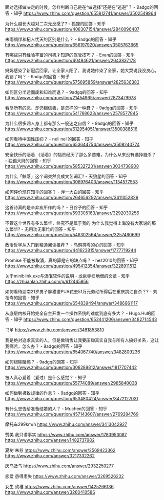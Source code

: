
面对选择做决定的时候，怎样判断自己是在“做选择”还是在“逃避”？ - 9adgq的回答 - 知乎
https://www.zhihu.com/question/655812741/answer/3502549964


为什么越长大越对二次元反感了? - 狐狸的回答 - 知乎
https://www.zhihu.com/question/408307154/answer/2840096407


未雨绸缪和杞人忧天的区别是什么？ - 9adgq的回答 - 知乎
https://www.zhihu.com/question/656197920/answer/3505763665



有哪些只有经验丰富的司机才知道的驾驶技巧？ - Evan的回答 - 知乎
https://www.zhihu.com/question/40494621/answer/2643837178



妈妈感染了新冠后回家，让全家人阳了，我说她传染了全家，她大哭说我没良心，我错了吗？ - 9adgq的回答 - 知乎
https://www.zhihu.com/question/575695859/answer/2825636383


如何区分半途而废和知难而退？ - 9adgq的回答 - 知乎
https://www.zhihu.com/question/21454965/answer/2873479978



看尽所有的恶，却仍相信善，是怎样的一种蠢？ - 9adgq的回答 - 知乎
https://www.zhihu.com/question/541768623/answer/2578577845



为什么很多润人身上都有那么一股迷之自信？ - 9adgq的回答 - 知乎
https://www.zhihu.com/question/612954051/answer/3500388516



如何看待中国性压抑？ - nell nell的回答 - 知乎
https://www.zhihu.com/question/653644754/answer/3508240774


安全快乐的活着
《活着》的福贵经历了那么多苦难，为什么从来没有选择自杀？ - 独孤大妈的回答 - 知乎
https://www.zhihu.com/question/585327231/answer/3034738908


为什么「鲸落」这个词突然变成文艺词汇? - 天狼星的回答 - 知乎
https://www.zhihu.com/question/308976403/answer/1134577553


如何评价现在知乎的回答？ - 浮一大白的回答 - 知乎
https://www.zhihu.com/question/264656292/answer/3411052829


这首诗真的是辛弃疾所作的吗？ - 日谷子的回答 - 知乎
https://www.zhihu.com/question/593305163/answer/3292030256


不管这个世界有多么繁华，终究不是属于我的
为什么我觉得上海没有大家说的那么繁华? - 无用功无事忙的回答 - 知乎
https://www.zhihu.com/question/548302564/answer/3257480699


政治哲学从入门到精通阅读推荐？ - 乌鸦凋零的心的回答 - 知乎
https://www.zhihu.com/question/441623815/answer/1777719244


Promise 不能被取消，真的算是它的缺点吗？ - hez2010的回答 - 知乎
https://www.zhihu.com/question/495412354/answer/3228911512

关于miniblink.exe与流氓软件的说明 - 龙泉寺扫地僧的文章 - 知乎
https://zhuanlan.zhihu.com/p/612445956

如何看待湖南21岁男子胖猫遭PUA花去51万元劳动所得后在重庆跳江自杀？? - 刘相岑的回答 - 知乎
https://www.zhihu.com/question/654839494/answer/3486661117

从底层内核开始完全自主开发一个操作系统的难度到底有多大？ - Hugo.Hu的回答 - 知乎
https://www.zhihu.com/question/653441206/answer/3482714543

书单
https://www.zhihu.com/answer/3481853810

我是绝对追求真实的人，但是做销售让我要压抑真实自我与所有人搞好关系，这让我痛苦，怎么办？ - 9adgq的回答 - 知乎
https://www.zhihu.com/question/654067740/answer/3482809236

如何根除赌瘾？ - 9adgq的回答 - 知乎
https://www.zhihu.com/question/308289812/answer/1817707442

被人真心爱着（爱过）是什么感觉？ - 知乎
https://www.zhihu.com/question/55774089/answer/2985840038

如何做到极致规律的作息？ - 9adgq的回答 - 知乎
https://www.zhihu.com/question/653480424/answer/3472127031

有什么忠告给准备结婚的人？ - Mr.chen的回答 - 知乎
https://www.zhihu.com/question/457143607/answer/2769284769

摩托车299km/h
https://www.zhihu.com/answer/3413042927


赞美
我只讲事实
https://www.zhihu.com/answer/1783953087
https://www.zhihu.com/answer/1482737982

夏树   朱慈
https://www.zhihu.com/answer/2569423362
https://www.zhihu.com/answer/3217332262

厌乌及乌
https://www.zhihu.com/answer/2932250277

恋爱 患得患失
https://www.zhihu.com/answer/3269526232

女生 幼稚
https://www.zhihu.com/answer/1425266136
https://www.zhihu.com/answer/3260410586